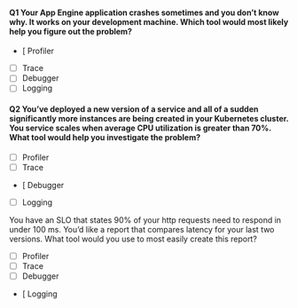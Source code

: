 

#### Q1 Your App Engine application crashes sometimes and you don’t know why. It works on your development machine. Which tool would most likely help you figure out the problem?

- [ Profiler
- [ ] Trace
- [ ] Debugger
- [ ] Logging

#### Q2 You’ve deployed a new version of a service and all of a sudden significantly more instances are being created in your Kubernetes cluster. You service scales when average CPU utilization is greater than 70%. What tool would help you investigate the problem?

- [ ] Profiler
- [ ] Trace
- [  Debugger
- [ ] Logging

You have an SLO that states 90% of your http requests need to respond in under 100 ms. You’d like a report that compares latency for your last two versions. What tool would you use to most easily create this report?

- [ ] Profiler
- [ ] Trace
- [ ] Debugger
- [  Logging
